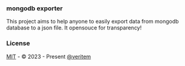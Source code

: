 ### mongodb exporter

This project aims to help anyone to easily export data from mongodb database to a json file. It opensouce for transparency! 

### License

[MIT](LICENSE) - &copy; 2023 - Present [@veritem](https://github.com/veritem)